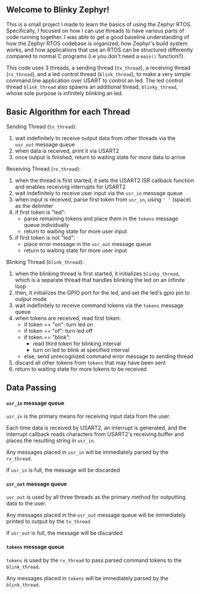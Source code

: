 ## Welcome to Blinky Zephyr!

This is a small project I made to learn the basics of using the Zephyr RTOS.
Specifically, I focused on how I can use threads to have various parts of code
running together. I was able to get a good baseline understanding of how the 
Zephyr RTOS codebase is organized, how Zephyr's build system works, and how
applications that use an RTOS can be structured differently compared to normal
C programs (i.e you don't need a `main()` function!!).

This code uses 3 threads, a sending thread (`tx_thread`), a receiving thread (`rx_thread`), and 
a led control thread (`blink_thread`), to make a very simple command line application over USART
to control an led. The led control thread `blink_thread` also spawns an additional thread,
`blinky_thread`, whose sole purpose is infinitely blinking an led.

## Basic Algorithm for each Thread
Sending Thread (`tx_thread`):
1. wait indefinitely to receive output data from other threads via the `usr_out` message queue
2. when data is received, print it via USART2
3. once output is finished, return to waiting state for more data to arrive

Receiving Thread (`rx_thread`):
1. when the thread is first started, it sets the USART2 ISR callback function and enables
receiving interrupts for USART2
2. wait indefinitely to receive user input via the `usr_in` message queue
3. when input is received, parse first token from `usr_in`, using `' '` (space) as the delimiter
4. if first token is "led":
    - parse remaining tokens and place them in the `tokens` message queue individually
    - return to waiting state for more user input
5. if first token is not "led":
    - place error message in the `usr_out` message queue
    - return to waiting state for more user input

Blinking Thread (`blink_thread`):
1. when the blinking thread is first started, it initializes `blinky_thread`, which is a separate
thread that handles blinking the led on an infinite loop
2. then, it initializes the GPIO port for the led, and set the led's gpio pin to output mode
3. wait indefinitely to receive command tokens via the `tokens` message queue
4. when tokens are received, read first token:
    - if token == "on": turn led on
    - if token == "of": turn led off
    - if token == "blink":
        - read third token for blinking interval
        - turn on led to blink at specified interval
    - else, send unrecognized command error message to sending thread
5. discard all other tokens from `tokens` that may have been sent
6. return to waiting state for more tokens to be received

## Data Passing
#### `usr_in` message queue

`usr_in` is the primary means for receiving input data from the user.

Each time data is received by USART2, an interrupt is generated, and the interrupt callback
reads characters from USART2's receiving buffer and places the resulting
string in `usr_in`.

Any messages placed in `usr_in` will be immediately parsed by the `rx_thread`.

If `usr_in` is full, the message will be discarded

#### `usr_out` message queue

`usr_out` is used by all three threads as the primary method for
outputting data to the user.

Any messages placed in the `usr_out` message queue will be immediately
printed to output by the `tx_thread`.

If `usr_out` is full, the message will be discarded

#### `tokens` message queue

`tokens` is used by the `rx_thread` to pass parsed command
tokens to the `blink_thread`.

Any messages placed in `tokens` will be immediately parsed by the
`blink_thread`.